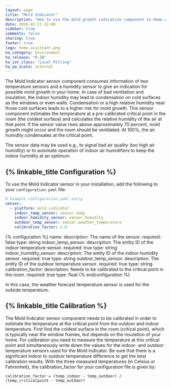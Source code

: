 ```yaml
---
layout: page
title: "Mold Indicator"
description: "How to use the mold growth indication component in Home Assistant"
date: 2016-02-11 22:00
sidebar: true
comments: false
sharing: true
footer: true
logo: home-assistant.png
ha_category: Environment
ha_release: "0.20"
ha_iot_class: "Local Polling"
ha_qa_scale: internal
---
```


The Mold Indicator sensor component consumes information of two temperature sensors and a humidity sensor to give an indication for possible mold growth in your home. In case of bad ventilation and insulation, the indoor humidity may lead to condensation on cold surfaces as the windows or even walls. Condensation or a high relative humidity near those cold surfaces leads to a higher risk for mold growth. This sensor component estimates the temperature at a pre-calibrated critical point in the room (the coldest surface) and calculates the relative humidity of the air at that point. If the sensor value rises above approximately 70 percent, mold growth might occur and the room should be ventilated. At 100%, the air humidity condensates at the critical point.

The sensor data may be used e.g., to signal bad air quality (too high air humidity) or to automate operation of indoor air humidifiers to keep the indoor humidity at an optimum.

## {% linkable_title Configuration %}

To use the Mold Indicator sensor in your installation, add the following to your `configuration.yaml` file:

```yaml
# Example configuration.yaml entry
sensor:
  - platform: mold_indicator
    indoor_temp_sensor: sensor.temp
    indoor_humidity_sensor: sensor.humidity
    outdoor_temp_sensor: sensor.weather_temperature
    calibration_factor: 2.0
```

{% configuration %}
name:
  description: The name of the sensor.
  required: false
  type: string
indoor_temp_sensor:
  description: The entity ID of the indoor temperature sensor.
  required: true
  type: string
indoor_humidity_sensor: 
  description: The entity ID of the indoor humidity sensor.
  required: true
  type: string
outdoor_temp_sensor:
  description: The entity ID of the outdoor temperature sensor.
  required: true
  type: string
calibration_factor: 
  description: Needs to be calibrated to the critical point in the room.
  required: true
  type: float
{% endconfiguration %}

In this case, the weather forecast temperature sensor is used for the outside temperature.

## {% linkable_title Calibration %}

The Mold Indicator sensor component needs to be calibrated in order to estimate the temperature at the critical point from the outdoor and indoor temperature. First find the coldest surface in the room (critical point), which is typically near the window frames, but depends on the insulation of your home. For calibration you need to measure the temperature at this critical point and simultaneously write down the values for the indoor- and outdoor temperature sensors used for the Mold Indicator. Be sure that there is a significant indoor to outdoor temperature difference to get the best calibration results.
With the three measured temperatures (in Celsius or Fahrenheit), the calibration_factor for your configuration file is given by:

```text
calibration_factor = (temp_indoor - temp_outdoor) / (temp_criticalpoint - temp_outdoor)
```
